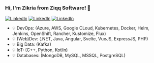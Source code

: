 ### Hi, I'm Zikria from Ziqq Software! 🎹

[![LinkedIn](https://img.shields.io/static/v1?label=LinkedIn&message=%20&color=blue&logo=Linkedin&style=flat-square&logoColor=white)](https://www.linkedin.com/in/zazimi/)
[![LinkedIn](https://img.shields.io/static/v1?label=YouTube&message=%20&color=red&logo=YouTube&style=flat-square&logoColor=blue)](https://www.youtube.com/channel/UC1-8Or_zJ352gMzOtkTpfQg)
[![LinkedIn](https://img.shields.io/static/v1?label=Ziqq.nl&message=%20&color=darkcyan&logo=Ziqq.nl&style=flat-square&logoColor=blue)](https://ziqq.nl/)

  
- 💡 DevOps: (Azure, AWS, Google CLoud, Kubernetes, Docker, Helm, Jenkins, OpenShift, Rancher, Kustomize, Flux)
- 💡 (Web)Dev: (.NET, Java, Angular, Svelte, VueJS, ExpressJS, PHP)
- 💡 Big Data: (Kafka)
- 💡 IoT: (C++, Python, Kotlin)
- 💡 Databases: (MongoDB, MySQL, MSSQL, PostgreSQL)
